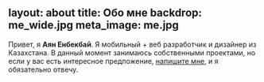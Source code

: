 layout: about
title: Обо мне
backdrop: me_wide.jpg
meta_image: me.jpg
---

Привет, я **Аян Енбекбай**. Я мобильный + веб разработчик и дизайнер из Казахстана. В данный момент занимаюсь собственными проектами, но если у вас есть интересное предложение, [напишите мне](mailto:ayan.yenb@gmail.com), и я обязательно отвечу.
